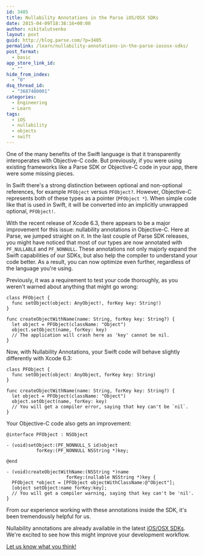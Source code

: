 ```yaml
---
id: 3405
title: Nullability Annotations in the Parse iOS/OSX SDKs
date: 2015-04-09T18:38:16+00:00
author: nikitalutsenko
layout: post
guid: http://blog.parse.com/?p=3405
permalink: /learn/nullability-annotations-in-the-parse-iososx-sdks/
post_format:
  - basic
app_store_link_id:
  - ""
hide_from_index:
  - "0"
dsq_thread_id:
  - "3687480001"
categories:
  - Engineering
  - Learn
tags:
  - iOS
  - nullability
  - objects
  - swift
---
```

One of the many benefits of the Swift language is that it transparently interoperates with Objective-C code. But previously, if you were using existing frameworks like a Parse SDK or Objective-C code in your app, there were some missing pieces.

In Swift there's a strong distinction between optional and non-optional references, for example `PFObject` versus `PFObject?`. However, Objective-C represents both of these types as a pointer (`PFObject *`). When simple code like that is used in Swift, it will be converted into an implicitly unwrapped optional, `PFObject!`.

With the recent release of Xcode 6.3, there appears to be a major improvement for this issue: nullability annotations in Objective-C. Here at Parse, we jumped straight on it. In the last couple of Parse SDK releases, you might have noticed that most of our types are now annotated with `PF_NULLABLE` and `PF_NONNULL`. These annotations not only majorly expand the Swift capabilities of our SDKs, but also help the compiler to understand your code better. As a result, you can now optimize even further, regardless of the language you're using.

Previously, it was a requirement to test your code thoroughly, as you weren't warned about anything that might go wrong:

<pre class="line-numbers"><code class="language-swift">class PFObject {
  func setObject(object: AnyObject!, forKey key: String!)
}

func createObjectWithName(name: String, forKey key: String?) {
  let object = PFObject(className: "Object")
  object.setObject(name, forKey: key)
  // The application will crash here as 'key' cannot be nil.
}</code></pre>

Now, with Nullability Annotations, your Swift code will behave slightly differently with Xcode 6.3:

<pre class="line-numbers"><code class="language-swift">class PFObject {
  func setObject(object: AnyObject, forKey key: String)
}

func createObjectWithName(name: String, forKey key: String?) {
  let object = PFObject(className: "Object")
  object.setObject(name, forKey: key) 
  // You will get a compiler error, saying that key can't be `nil`.
}</code></pre>

Your Objective-C code also gets an improvement:

<pre class="line-numbers"><code class="language-objectivec">@interface PFObject : NSObject

- (void)setObject:(PF_NONNULL_S id)object 
           forKey:(PF_NONNULL NSString *)key;

@end

- (void)createObjectWithName:(NSString *)name 
                      forKey:(nullable NSString *)key {
  PFObject *object = [PFObject objectWithClassName:@"Object"];
  [object setObject:name forKey:key]; 
  // You will get a compiler warning, saying that key can't be 'nil'.
}</code></pre>

From our experience working with these annotations inside the SDK, it's been tremendously helpful for us.

Nullability annotations are already available in the latest <a title="iOS/OSX SDKs" href="https://parse.com/docs/downloads/" target="_blank">iOS/OSX SDKs</a>. We're excited to see how this might improve your development workflow.

<a title="Let us know what you think!" href="https://groups.google.com/group/parse-developers" target="_blank">Let us know what you think!</a>